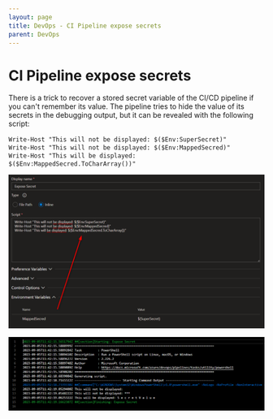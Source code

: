 ```yaml
---
layout: page
title: DevOps - CI Pipeline expose secrets
parent: DevOps
---
```


# CI Pipeline expose secrets

There is a trick to recover a stored secret variable of the CI/CD pipeline if you can't remember its value. The pipeline tries to hide the value of its secrets in the debugging output, but it can be revealed with the following script:

```shell
Write-Host "This will not be displayed: $($Env:SuperSecret)"
Write-Host "This will not be displayed: $($Env:MappedSecred)"
Write-Host "This will be displayed: $($Env:MappedSecred.ToCharArray())"
```

[![pipeline variables](/assets/images/articles/DevOps/DevOps_expose_secrets.png)](/assets/images/articles/DevOps/DevOps_expose_secrets.png)


[![pipeline variables](/assets/images/articles/DevOps/DevOps_expose_secrets_output.png)](/assets/images/articles/DevOps/DevOps_expose_secrets_output.png)
